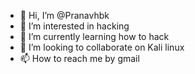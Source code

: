 - 👋 Hi, I’m @Pranavhbk
- 👀 I’m interested in hacking
- 🌱 I’m currently learning how to hack
- 💞️ I’m looking to collaborate on Kali linux
- 📫 How to reach me by gmail

<!---
Pranavhbk/Pranavhbk is a ✨ special ✨ repository because its `README.md` (this file) appears on your GitHub profile.
You can click the Preview link to take a look at your changes.
--->
